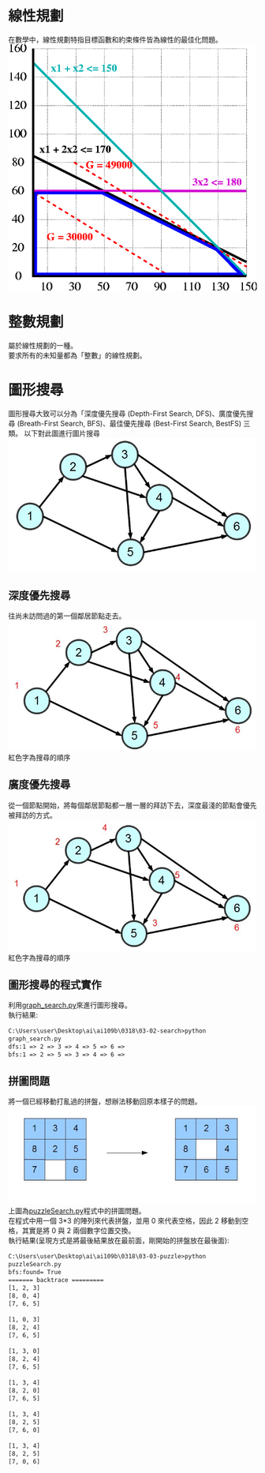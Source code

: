 # 線性規劃
在數學中，線性規劃特指目標函數和約束條件皆為線性的最佳化問題。<br>
![](images/linearProgramming.png)<br>
# 整數規劃
屬於線性規劃的一種。<br>
要求所有的未知量都為「整數」的線性規劃。<br>
# 圖形搜尋
圖形搜尋大致可以分為「深度優先搜尋 (Depth-First Search, DFS)、廣度優先搜尋 (Breath-First Search, BFS)、最佳優先搜尋 (Best-First Search, BestFS) 三類。
以下對此圖進行圖片搜尋<br>
![](images/graphSearch.jpg)<br>
## 深度優先搜尋
往尚未訪問過的第一個鄰居節點走去。<br>
![](images/dfs.jpg)<br>
紅色字為搜尋的順序<br>
## 廣度優先搜尋
從一個節點開始，將每個鄰居節點都一層一層的拜訪下去，深度最淺的節點會優先被拜訪的方式。<br>
![](images/bfs.jpg)<br>
紅色字為搜尋的順序<br>
## 圖形搜尋的程式實作
利用[graph_search.py](03-02-search/graph_search.py)來進行圖形搜尋。<br>
執行結果:<br>
```
C:\Users\user\Desktop\ai\ai109b\0318\03-02-search>python graph_search.py
dfs:1 => 2 => 3 => 4 => 5 => 6 => 
bfs:1 => 2 => 5 => 3 => 4 => 6 => 
```
## 拼圖問題
將一個已經移動打亂過的拼盤，想辦法移動回原本樣子的問題。<br>
![](images/puzzle.jpg)<br>
上圖為[puzzleSearch.py](03-03-puzzle/puzzleSearch.py)程式中的拼圖問題。<br>
在程式中用一個 3*3 的陣列來代表拼盤，並用 0 來代表空格，因此 2 移動到空格，其實是將 0 與 2 兩個數字位置交換。<br>
執行結果(呈現方式是將最後結果放在最前面，剛開始的拼盤放在最後面):<br>
```
C:\Users\user\Desktop\ai\ai109b\0318\03-03-puzzle>python puzzleSearch.py
bfs:found= True
======= backtrace =========
[1, 2, 3]
[8, 0, 4]
[7, 6, 5]

[1, 0, 3]
[8, 2, 4]
[7, 6, 5]

[1, 3, 0]
[8, 2, 4]
[7, 6, 5]

[1, 3, 4]
[8, 2, 0]
[7, 6, 5]

[1, 3, 4]
[8, 2, 5]
[7, 6, 0]

[1, 3, 4]
[8, 2, 5]
[7, 0, 6]
```

